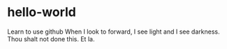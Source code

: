 # hello-world
Learn to use github
When I look to forward, I see light and I see darkness.
Thou shalt not done this.
Et la.
